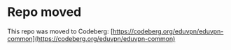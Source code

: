 # Repo moved

This repo was moved to Codeberg: [https://codeberg.org/eduvpn/eduvpn-common](https://codeberg.org/eduvpn/eduvpn-common)
